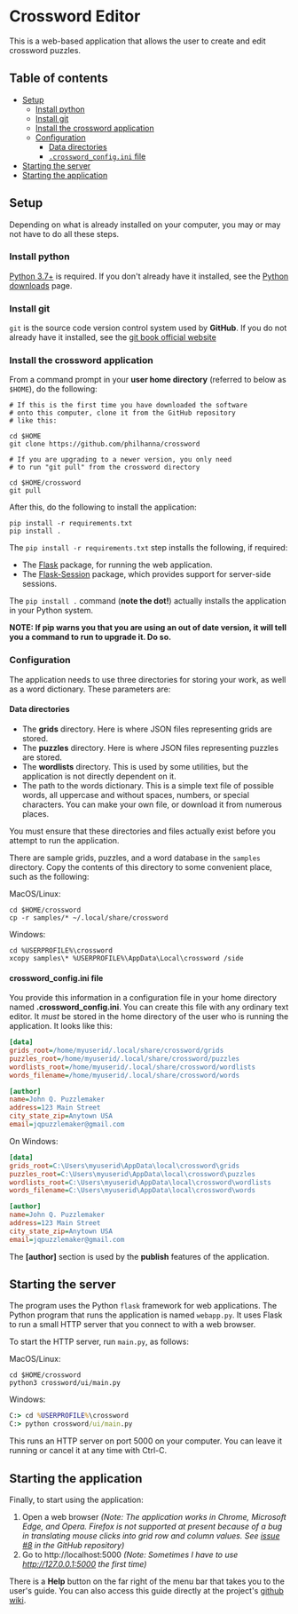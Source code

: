 # Crossword Editor

This is a web-based application that allows the user
to create and edit crossword puzzles.

## Table of contents
- [Setup](#setup)
    - [Install python](#install-python)
    - [Install git](#install-git)
    - [Install the crossword application](#install-the-crossword-application)
    - [Configuration](#configuration)
        - [Data directories](#data-directories)
        - [`.crossword_config.ini` file](#crossword-configini-file)
- [Starting the server](#starting-the-server)
- [Starting the application](#starting-the-application)

## Setup

Depending on what is already installed on your computer,
you may or may not have to do all these steps.

### Install python
[Python 3.7+](https://www.python.org/) is required.
If you don't already have it installed, see the
[Python downloads](https://www.python.org/downloads/release) page.

### Install git
`git` is the source code version control system used by **GitHub**.
If you do not already have it installed, see the 
[git book official website](https://git-scm.com/book/en/v2/Getting-Started-Installing-Git)

### Install the crossword application
From a command prompt in your **user home directory** (referred to
below as `$HOME`), do the following:
```
# If this is the first time you have downloaded the software
# onto this computer, clone it from the GitHub repository
# like this:

cd $HOME
git clone https://github.com/philhanna/crossword

# If you are upgrading to a newer version, you only need
# to run "git pull" from the crossword directory

cd $HOME/crossword
git pull
```

After this, do the following to install the application:
```
pip install -r requirements.txt
pip install .
```
The `pip install -r requirements.txt` step installs the
following, if required:
- The [Flask](https://flask.palletsprojects.com/en/1.1.x/) package,
for running the web application.
- The [Flask-Session](https://flasksession.readthedocs.io/en/latest/)
package, which provides support for server-side sessions.

The `pip install .` command (**note the dot!**) actually installs
the application in your Python system.

**NOTE: If pip warns you that you are using an out of date version,
it will tell you a command to run to upgrade it.  Do so.**

### Configuration

The application needs to use three directories for storing your work,
as well as a word dictionary.  These parameters are:

#### Data directories

- The **grids** directory.
Here is where JSON files representing grids are stored.
- The **puzzles** directory.
Here is where JSON files representing puzzles are stored.
- The **wordlists** directory.
This is used by some utilities, but the application is not
directly dependent on it.
- The path to the words dictionary.
This is a simple text file of possible words, all uppercase
and without spaces, numbers, or special characters.
You can make your own file, or download it from numerous
places.

You must ensure that these directories and files actually exist
before you attempt to run the application.

There are sample grids, puzzles, and a word database
in the `samples` directory. Copy the contents of this directory
to some convenient place, such as the following:

MacOS/Linux:
```
cd $HOME/crossword
cp -r samples/* ~/.local/share/crossword
```

Windows:
```
cd %USERPROFILE%\crossword
xcopy samples\* %USERPROFILE%\AppData\Local\crossword /side
```

#### crossword_config.ini file
You provide this information in a configuration file
in your home directory named **.crossword_config.ini**.
You can create this file with any ordinary text editor.
It *must* be stored in the home directory of the user
who is running the application.
It looks like this:

```ini
[data]
grids_root=/home/myuserid/.local/share/crossword/grids
puzzles_root=/home/myuserid/.local/share/crossword/puzzles
wordlists_root=/home/myuserid/.local/share/crossword/wordlists
words_filename=/home/myuserid/.local/share/crossword/words

[author]
name=John Q. Puzzlemaker
address=123 Main Street
city_state_zip=Anytown USA
email=jqpuzzlemaker@gmail.com
```

On Windows:

```ini
[data]
grids_root=C:\Users\myuserid\AppData\local\crossword\grids
puzzles_root=C:\Users\myuserid\AppData\local\crossword\puzzles
wordlists_root=C:\Users\myuserid\AppData\local\crossword\wordlists
words_filename=C:\Users\myuserid\AppData\local\crossword\words

[author]
name=John Q. Puzzlemaker
address=123 Main Street
city_state_zip=Anytown USA
email=jqpuzzlemaker@gmail.com
```

The **[author]** section is used by the **publish** features
of the application.

## Starting the server

The program uses the Python `flask` framework for web applications.
The Python program that runs the application is named `webapp.py`.
It uses Flask to run a small HTTP server that you connect to with
a web browser.

To start the HTTP server, run `main.py`, as follows:

MacOS/Linux:
```
cd $HOME/crossword
python3 crossword/ui/main.py
```

Windows:
```bat
C:> cd %USERPROFILE%\crossword
C:> python crossword/ui/main.py
```

This runs an HTTP server on port 5000 on your computer.
You can leave it running or cancel it at any time with Ctrl-C.

## Starting the application

Finally, to start using the application:

1. Open a web browser
_(Note: The application works in Chrome, Microsoft Edge, and Opera.
Firefox is not supported at present because of a
bug in translating mouse clicks into grid row and column values.
See [issue #8](https://github.com/philhanna/crossword/issues/8)
in the GitHub repository)_
2. Go to http://localhost:5000
_(Note: Sometimes I have to use http://127.0.0.1:5000 the first time)_

There is a **Help** button on the far right of the menu bar
that takes you to the user's guide.
You can also access this guide directly at the project's
[github wiki](https://github.com/philhanna/crossword/wiki).
